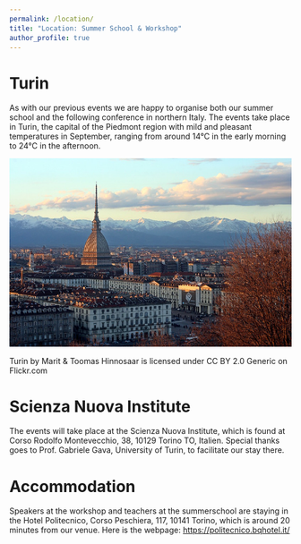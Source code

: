 ```yaml
---
permalink: /location/
title: "Location: Summer School & Workshop"
author_profile: true
---
```


Turin
======
As with our previous events we are happy to organise both our summer school and the following conference in northern Italy. The events take place in Turin, the capital of the Piedmont region with mild and pleasant temperatures in September, ranging from around 14°C in the early morning to 24°C in the afternoon.

![The Mole Antonelliana and in the background the Alps](turin.png)

Turin by Marit & Toomas Hinnosaar is licensed under CC BY 2.0 Generic on Flickr.com

Scienza Nuova Institute
======
The events will take place at the Scienza Nuova Institute, which is found at Corso Rodolfo Montevecchio, 38, 10129 Torino TO, Italien. Special thanks goes to Prof. Gabriele Gava, University of Turin, to facilitate our stay there.

Accommodation
======
Speakers at the workshop and teachers at the summerschool are staying in the Hotel Politecnico, Corso Peschiera, 117, 10141 Torino, which is around 20 minutes from our venue. Here is the webpage: https://politecnico.bqhotel.it/
